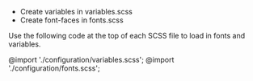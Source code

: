 - Create variables in variables.scss
- Create font-faces in fonts.scss

Use the following code at the top of each SCSS file to load in fonts and variables.

@import './configuration/variables.scss';
@import './configuration/fonts.scss';